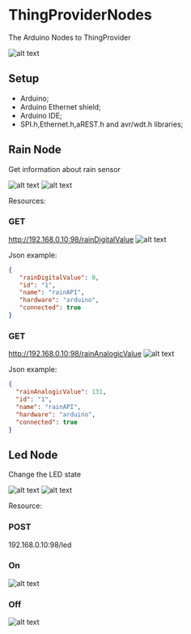 # ThingProviderNodes
The Arduino Nodes to ThingProvider 

![alt text](https://user-images.githubusercontent.com/20428703/38177975-3c21b5d4-35df-11e8-8193-aff06af8f356.png)

## Setup
* Arduino;
* Arduino Ethernet shield;
* Arduino IDE;
* SPI.h,Ethernet.h,aREST.h and avr/wdt.h libraries;

## Rain Node

  Get information about rain sensor

 ![alt text](https://user-images.githubusercontent.com/20428703/39284286-e34afcc8-48e8-11e8-9743-cfb94a5d2a45.JPG)
 ![alt text](https://user-images.githubusercontent.com/20428703/39284287-e3878b7a-48e8-11e8-987f-88dd75ce16ca.JPG)
 
Resources:
 ### GET
 http://192.168.0.10:98/rainDigitalValue
 ![alt text](https://user-images.githubusercontent.com/20428703/39284285-e30d17dc-48e8-11e8-8707-59f249e5c0c7.PNG)
 
 Json example:
 ```json
{
    "rainDigitalValue": 0,
    "id": "1",
    "name": "rainAPI",
    "hardware": "arduino",
    "connected": true
}
```
 ### GET
 http://192.168.0.10:98/rainAnalogicValue
 ![alt text](https://user-images.githubusercontent.com/20428703/39284284-e2ceb4f6-48e8-11e8-997c-3d55163f525c.PNG)

  Json example:
  ```json
 {
    "rainAnalogicValue": 131,
    "id": "1",
    "name": "rainAPI",
    "hardware": "arduino",
    "connected": true
}
```
## Led Node

  Change the LED state

 ![alt text](https://user-images.githubusercontent.com/20428703/39284288-e3ca00cc-48e8-11e8-80f8-f71e747d1fc2.JPG)
 ![alt text](https://user-images.githubusercontent.com/20428703/39284289-e409234c-48e8-11e8-86ac-394cb4f7e28f.JPG)
 
 Resource:
 ### POST 
 192.168.0.10:98/led
 
 ### On
 ![alt text](https://user-images.githubusercontent.com/20428703/39284291-e48e76be-48e8-11e8-9e73-a64c45152e38.PNG)
 
 ### Off
 ![alt text](https://user-images.githubusercontent.com/20428703/39284290-e44b6946-48e8-11e8-807c-d08ac41019f2.PNG)
 
